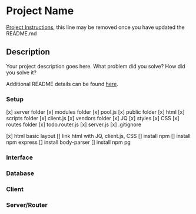 # Project Name

[Project Instructions](./INSTRUCTIONS.md), this line may be removed once you have updated the README.md

## Description

Your project description goes here. What problem did you solve? How did you solve it?

Additional README details can be found [here](https://github.com/PrimeAcademy/readme-template/blob/master/README.md).


### Setup
[x] server folder
    [x] modules folder
        [x] pool.js
    [x] public folder
        [x] html
        [x] scripts folder
            [x] client.js
        [x] vendors folder
            [x] JQ
        [x] styles
            [x] CSS
    [x] routes folder
        [x] todo.router.js
    [x] server.js
[x] .gitignore

[x] html basic layout
[] link html with JQ, client.js, CSS
[] install npm
[] install npm express
[] install body-parser
[] install npm pg


### Interface


### Database


### Client


### Server/Router